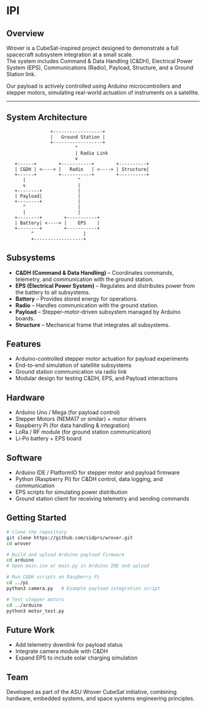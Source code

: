# IPI

## Overview
Wrover is a CubeSat-inspired project designed to demonstrate a full spacecraft subsystem integration at a small scale.  
The system includes Command & Data Handling (C&DH), Electrical Power System (EPS), Communications (Radio), Payload, Structure, and a Ground Station link.  

Our payload is actively controlled using Arduino microcontrollers and stepper motors, simulating real-world actuation of instruments on a satellite.

---

## System Architecture

```text
                +------------------+
                |   Ground Station |
                +------------------+
                         ^
                         | Radio Link
                         v
   +------+        +-----------+        +----------+
   | C&DH | <----> |   Radio   | <----> | Structure|
   +------+        +-----------+        +----------+
      |                   ^
      v                   |
   +--------+             |
   | Payload|             |
   +--------+             |
      ^                   |
      |                   |
   +--------+        +-----------+
   | Battery| <----> |    EPS    |
   +--------+        +-----------+
         ^                  |
         +------------------+
```

## Subsystems
* **C&DH (Command & Data Handling)** – Coordinates commands, telemetry, and communication with the ground station.
* **EPS (Electrical Power System)** – Regulates and distributes power from the battery to all subsystems.
* **Battery** – Provides stored energy for operations.
* **Radio** – Handles communication with the ground station.
* **Payload** – Stepper-motor-driven subsystem managed by Arduino boards.
* **Structure** – Mechanical frame that integrates all subsystems.

## Features
* Arduino-controlled stepper motor actuation for payload experiments
* End-to-end simulation of satellite subsystems
* Ground station communication via radio link
* Modular design for testing C&DH, EPS, and Payload interactions

## Hardware
* Arduino Uno / Mega (for payload control)
* Stepper Motors (NEMA17 or similar) + motor drivers
* Raspberry Pi (for data handling & integration)
* LoRa / RF module (for ground station communication)
* Li-Po battery + EPS board

## Software
* Arduino IDE / PlatformIO for stepper motor and payload firmware
* Python (Raspberry Pi) for C&DH control, data logging, and communication
* EPS scripts for simulating power distribution
* Ground station client for receiving telemetry and sending commands

## Getting Started

```bash
# Clone the repository
git clone https://github.com/sidprs/wrover.git
cd wrover

# Build and upload Arduino payload firmware
cd arduino
# Open main.ino or main.py in Arduino IDE and upload

# Run C&DH scripts on Raspberry Pi
cd ../pi
python3 camera.py   # Example payload integration script

# Test stepper motors
cd ../arduino
python3 motor_test.py
```

## Future Work
* Add telemetry downlink for payload status
* Integrate camera module with C&DH
* Expand EPS to include solar charging simulation

## Team
Developed as part of the ASU Wrover CubeSat initiative, combining hardware, embedded systems, and space systems engineering principles.
